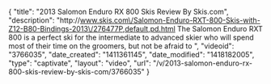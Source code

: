 {
    "title": "2013 Salomon Enduro RX 800 Skis Review By Skis.com",
    "description": "http:\/\/www.skis.com\/Salomon-Enduro-RXT-800-Skis-with-Z12-B80-Bindings-2013\/276477P,default,pd.html  The Salomon Enduro RXT 800 is a perfect ski for the intermediate to advanced skier who will spend most of their time on the groomers, but not be afraid to ",
    "videoid": "3766035",
    "date_created": "1411361145",
    "date_modified": "1418182005",
    "type": "captivate",
    "layout": "video",
    "url": "\/v\/2013-salomon-enduro-rx-800-skis-review-by-skis-com\/3766035"
}